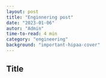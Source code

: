 ```yaml
---
layout: post
title: "Enginnering post"
date: "2023-01-06"
autor: "Admin"
time-to-read: 4 min
category: "engineering"
background: "important-hipaa-cover"
---
```


## Title